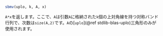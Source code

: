 ```julia
sbmv(uplo, k, A, x)
```

`A*x`を返します。ここで、`A`は引数`A`に格納された`k`個の上対角線を持つ対称バンド行列で、次数は`size(A,2)`です。`A`の[`uplo`](@ref stdlib-blas-uplo)三角形のみが使用されます。

